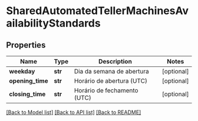 # SharedAutomatedTellerMachinesAvailabilityStandards

## Properties
Name | Type | Description | Notes
------------ | ------------- | ------------- | -------------
**weekday** | **str** | Dia da semana de abertura | [optional] 
**opening_time** | **str** | Horário de abertura (UTC) | [optional] 
**closing_time** | **str** | Horário de fechamento (UTC) | [optional] 

[[Back to Model list]](../README.md#documentation-for-models) [[Back to API list]](../README.md#documentation-for-api-endpoints) [[Back to README]](../README.md)


